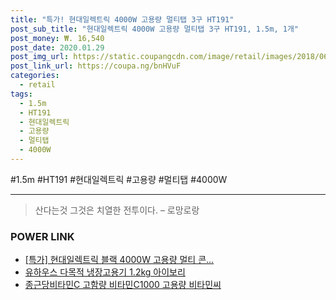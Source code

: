 ```yaml
--- 
title: "특가! 현대일렉트릭 4000W 고용량 멀티탭 3구 HT191" 
post_sub_title: "현대일렉트릭 4000W 고용량 멀티탭 3구 HT191, 1.5m, 1개" 
post_money: ₩. 16,540 
post_date: 2020.01.29 
post_img_url: https://static.coupangcdn.com/image/retail/images/2018/06/27/17/6/de75ec2a-ffd2-4d6d-8870-51357e5d0072.jpg 
post_link_url: https://coupa.ng/bnHVuF 
categories: 
  - retail 
tags: 
  - 1.5m 
  - HT191 
  - 현대일렉트릭 
  - 고용량 
  - 멀티탭 
  - 4000W 
--- 
```

  #1.5m #HT191 #현대일렉트릭 #고용량 #멀티탭 #4000W 
<hr> 

> 산다는것 그것은 치열한 전투이다.  – 로망로랑 


### POWER LINK

* <a href="https://blog.naver.com/an0733/221790673937" target="_blank">[특가] 현대일렉트릭 블랙 4000W 고용량 멀티 콘...</a>
* <a href="https://blog.naver.com/santokki14/221787909271" target="_blank">유하우스 다목적 냉장고용기 1.2kg 아이보리</a>
* <a href="https://blog.naver.com/fasyy4321/221787034438" target="_blank">종근당비타민C 고함량 비타민C1000 고용량 비타민씨</a>
